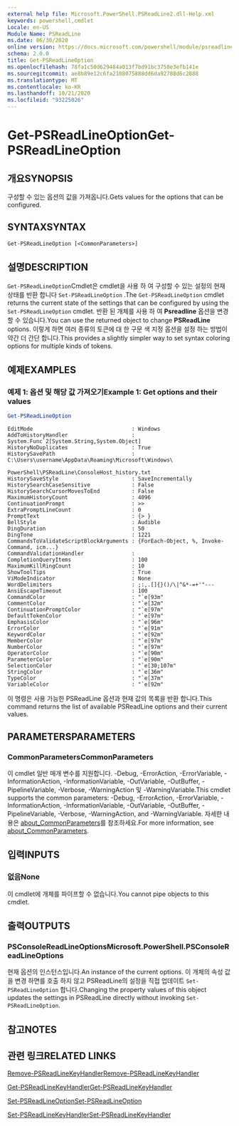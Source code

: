 ```yaml
---
external help file: Microsoft.PowerShell.PSReadLine2.dll-Help.xml
keywords: powershell,cmdlet
Locale: en-US
Module Name: PSReadLine
ms.date: 06/30/2020
online version: https://docs.microsoft.com/powershell/module/psreadline/get-psreadlineoption?view=powershell-7.1&WT.mc_id=ps-gethelp
schema: 2.0.0
title: Get-PSReadLineOption
ms.openlocfilehash: 78fa1c50d629484a013f7bd91bc3758e3efb141e
ms.sourcegitcommit: ae8b89e12c6fa2108075888dd6da92788d6c2888
ms.translationtype: MT
ms.contentlocale: ko-KR
ms.lasthandoff: 10/21/2020
ms.locfileid: "93225026"
---
```

# <span data-ttu-id="da67e-103">Get-PSReadLineOption</span><span class="sxs-lookup"><span data-stu-id="da67e-103">Get-PSReadLineOption</span></span>

## <span data-ttu-id="da67e-104">개요</span><span class="sxs-lookup"><span data-stu-id="da67e-104">SYNOPSIS</span></span>
<span data-ttu-id="da67e-105">구성할 수 있는 옵션의 값을 가져옵니다.</span><span class="sxs-lookup"><span data-stu-id="da67e-105">Gets values for the options that can be configured.</span></span>

## <span data-ttu-id="da67e-106">SYNTAX</span><span class="sxs-lookup"><span data-stu-id="da67e-106">SYNTAX</span></span>

```
Get-PSReadLineOption [<CommonParameters>]
```

## <span data-ttu-id="da67e-107">설명</span><span class="sxs-lookup"><span data-stu-id="da67e-107">DESCRIPTION</span></span>

<span data-ttu-id="da67e-108">`Get-PSReadLineOption`Cmdlet은 cmdlet을 사용 하 여 구성할 수 있는 설정의 현재 상태를 반환 합니다 `Set-PSReadLineOption` .</span><span class="sxs-lookup"><span data-stu-id="da67e-108">The `Get-PSReadLineOption` cmdlet returns the current state of the settings that can be configured by using the `Set-PSReadLineOption` cmdlet.</span></span> <span data-ttu-id="da67e-109">반환 된 개체를 사용 하 여 **Psreadline** 옵션을 변경할 수 있습니다.</span><span class="sxs-lookup"><span data-stu-id="da67e-109">You can use the returned object to change **PSReadLine** options.</span></span> <span data-ttu-id="da67e-110">이렇게 하면 여러 종류의 토큰에 대 한 구문 색 지정 옵션을 설정 하는 방법이 약간 더 간단 합니다.</span><span class="sxs-lookup"><span data-stu-id="da67e-110">This provides a slightly simpler way to set syntax coloring options for multiple kinds of tokens.</span></span>

## <span data-ttu-id="da67e-111">예제</span><span class="sxs-lookup"><span data-stu-id="da67e-111">EXAMPLES</span></span>

### <span data-ttu-id="da67e-112">예제 1: 옵션 및 해당 값 가져오기</span><span class="sxs-lookup"><span data-stu-id="da67e-112">Example 1: Get options and their values</span></span>

```powershell
Get-PSReadLineOption
```

```Output
EditMode                               : Windows
AddToHistoryHandler                    : System.Func`2[System.String,System.Object]
HistoryNoDuplicates                    : True
HistorySavePath                        : C:\Users\username\AppData\Roaming\Microsoft\Windows\
                                         PowerShell\PSReadLine\ConsoleHost_history.txt
HistorySaveStyle                       : SaveIncrementally
HistorySearchCaseSensitive             : False
HistorySearchCursorMovesToEnd          : False
MaximumHistoryCount                    : 4096
ContinuationPrompt                     : >>
ExtraPromptLineCount                   : 0
PromptText                             : {> }
BellStyle                              : Audible
DingDuration                           : 50
DingTone                               : 1221
CommandsToValidateScriptBlockArguments : {ForEach-Object, %, Invoke-Command, icm...}
CommandValidationHandler               :
CompletionQueryItems                   : 100
MaximumKillRingCount                   : 10
ShowToolTips                           : True
ViModeIndicator                        : None
WordDelimiters                         : ;:,.[]{}()/\|^&*-=+'"---
AnsiEscapeTimeout                      : 100
CommandColor                           : "`e[93m"
CommentColor                           : "`e[32m"
ContinuationPromptColor                : "`e[97m"
DefaultTokenColor                      : "`e[97m"
EmphasisColor                          : "`e[96m"
ErrorColor                             : "`e[91m"
KeywordColor                           : "`e[92m"
MemberColor                            : "`e[97m"
NumberColor                            : "`e[97m"
OperatorColor                          : "`e[90m"
ParameterColor                         : "`e[90m"
SelectionColor                         : "`e[30;107m"
StringColor                            : "`e[36m"
TypeColor                              : "`e[37m"
VariableColor                          : "`e[92m"
```

<span data-ttu-id="da67e-113">이 명령은 사용 가능한 PSReadLine 옵션과 현재 값의 목록을 반환 합니다.</span><span class="sxs-lookup"><span data-stu-id="da67e-113">This command returns the list of available PSReadLine options and their current values.</span></span>

## <span data-ttu-id="da67e-114">PARAMETERS</span><span class="sxs-lookup"><span data-stu-id="da67e-114">PARAMETERS</span></span>

### <span data-ttu-id="da67e-115">CommonParameters</span><span class="sxs-lookup"><span data-stu-id="da67e-115">CommonParameters</span></span>

<span data-ttu-id="da67e-116">이 cmdlet 일반 매개 변수를 지원합니다. -Debug, -ErrorAction, -ErrorVariable, -InformationAction, -InformationVariable, -OutVariable, -OutBuffer, -PipelineVariable, -Verbose, -WarningAction 및 -WarningVariable.</span><span class="sxs-lookup"><span data-stu-id="da67e-116">This cmdlet supports the common parameters: -Debug, -ErrorAction, -ErrorVariable, -InformationAction, -InformationVariable, -OutVariable, -OutBuffer, -PipelineVariable, -Verbose, -WarningAction, and -WarningVariable.</span></span> <span data-ttu-id="da67e-117">자세한 내용은 [about_CommonParameters](http://go.microsoft.com/fwlink/?LinkID=113216)를 참조하세요.</span><span class="sxs-lookup"><span data-stu-id="da67e-117">For more information, see [about_CommonParameters](http://go.microsoft.com/fwlink/?LinkID=113216).</span></span>

## <span data-ttu-id="da67e-118">입력</span><span class="sxs-lookup"><span data-stu-id="da67e-118">INPUTS</span></span>

### <span data-ttu-id="da67e-119">없음</span><span class="sxs-lookup"><span data-stu-id="da67e-119">None</span></span>

<span data-ttu-id="da67e-120">이 cmdlet에 개체를 파이프할 수 없습니다.</span><span class="sxs-lookup"><span data-stu-id="da67e-120">You cannot pipe objects to this cmdlet.</span></span>

## <span data-ttu-id="da67e-121">출력</span><span class="sxs-lookup"><span data-stu-id="da67e-121">OUTPUTS</span></span>

### <span data-ttu-id="da67e-122">PSConsoleReadLineOptions</span><span class="sxs-lookup"><span data-stu-id="da67e-122">Microsoft.PowerShell.PSConsoleReadLineOptions</span></span>

<span data-ttu-id="da67e-123">현재 옵션의 인스턴스입니다.</span><span class="sxs-lookup"><span data-stu-id="da67e-123">An instance of the current options.</span></span> <span data-ttu-id="da67e-124">이 개체의 속성 값을 변경 하면를 호출 하지 않고 PSReadLine의 설정을 직접 업데이트 `Set-PSReadLineOption` 합니다.</span><span class="sxs-lookup"><span data-stu-id="da67e-124">Changing the property values of this object updates the settings in PSReadLine directly without invoking `Set-PSReadLineOption`.</span></span>

## <span data-ttu-id="da67e-125">참고</span><span class="sxs-lookup"><span data-stu-id="da67e-125">NOTES</span></span>

## <span data-ttu-id="da67e-126">관련 링크</span><span class="sxs-lookup"><span data-stu-id="da67e-126">RELATED LINKS</span></span>

[<span data-ttu-id="da67e-127">Remove-PSReadLineKeyHandler</span><span class="sxs-lookup"><span data-stu-id="da67e-127">Remove-PSReadLineKeyHandler</span></span>](Remove-PSReadLineKeyHandler.md)

[<span data-ttu-id="da67e-128">Get-PSReadLineKeyHandler</span><span class="sxs-lookup"><span data-stu-id="da67e-128">Get-PSReadLineKeyHandler</span></span>](Get-PSReadLineKeyHandler.md)

[<span data-ttu-id="da67e-129">Set-PSReadLineOption</span><span class="sxs-lookup"><span data-stu-id="da67e-129">Set-PSReadLineOption</span></span>](Set-PSReadLineOption.md)

[<span data-ttu-id="da67e-130">Set-PSReadLineKeyHandler</span><span class="sxs-lookup"><span data-stu-id="da67e-130">Set-PSReadLineKeyHandler</span></span>](Set-PSReadLineKeyHandler.md)
